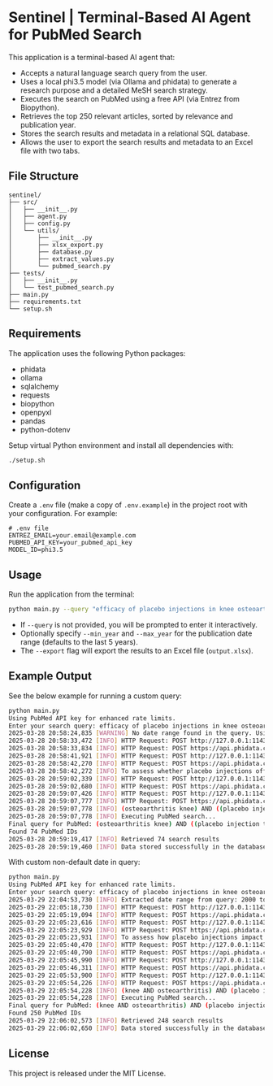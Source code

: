 # Sentinel | Terminal-Based AI Agent for PubMed Search

This application is a terminal-based AI agent that:

- Accepts a natural language search query from the user.
- Uses a local phi3.5 model (via Ollama and phidata) to generate a research purpose and a detailed MeSH search strategy.
- Executes the search on PubMed using a free API (via Entrez from Biopython).
- Retrieves the top 250 relevant articles, sorted by relevance and publication year.
- Stores the search results and metadata in a relational SQL database.
- Allows the user to export the search results and metadata to an Excel file with two tabs.

## File Structure

```plaintext
sentinel/
├── src/
│   ├── __init__.py
│   ├── agent.py
│   ├── config.py
│   └── utils/
│       ├── __init__.py
│       ├── xlsx_export.py
│       ├── database.py
│       ├── extract_values.py
│       └── pubmed_search.py
├── tests/
│   ├── __init__.py
│   └── test_pubmed_search.py
├── main.py
├── requirements.txt
└── setup.sh
```

## Requirements

The application uses the following Python packages:

- phidata
- ollama
- sqlalchemy
- requests
- biopython
- openpyxl
- pandas
- python-dotenv

Setup virtual Python environment and install all dependencies with:

```bash
./setup.sh
```

## Configuration

Create a `.env` file (make a copy of `.env.example`) in the project root with your configuration. For example:

```dotenv
# .env file
ENTREZ_EMAIL=your.email@example.com
PUBMED_API_KEY=your_pubmed_api_key
MODEL_ID=phi3.5
```

## Usage

Run the application from the terminal:

```bash
python main.py --query "efficacy of placebo injections in knee osteoarthritis patients between 2000 and 2025" --export
```

- If `--query` is not provided, you will be prompted to enter it interactively.
- Optionally specify `--min_year` and `--max_year` for the publication date range (defaults to the last 5 years).
- The `--export` flag will export the results to an Excel file (`output.xlsx`).

## Example Output

See the below example for running a custom query:

```bash
python main.py
Using PubMed API key for enhanced rate limits.
Enter your search query: efficacy of placebo injections in knee osteoarthritis patients
2025-03-28 20:58:24,835 [WARNING] No date range found in the query. Using default values: 2020 to 2025
2025-03-28 20:58:33,472 [INFO] HTTP Request: POST http://127.0.0.1:11434/api/chat "HTTP/1.1 200 OK"
2025-03-28 20:58:33,834 [INFO] HTTP Request: POST https://api.phidata.com/v1/telemetry/agent/run/create "HTTP/1.1 200 OK"
2025-03-28 20:58:41,921 [INFO] HTTP Request: POST http://127.0.0.1:11434/api/chat "HTTP/1.1 200 OK"
2025-03-28 20:58:42,270 [INFO] HTTP Request: POST https://api.phidata.com/v1/telemetry/agent/run/create "HTTP/1.1 200 OK"
2025-03-28 20:58:42,272 [INFO] To assess whether placebo injections offer measurable improvements beyond psychological effects on physical health outcomes such as pain management and functional mobility among adults suffering from knee osteoarthritis, this study will evaluate their efficacy.
2025-03-28 20:59:02,339 [INFO] HTTP Request: POST http://127.0.0.1:11434/api/chat "HTTP/1.1 200 OK"
2025-03-28 20:59:02,680 [INFO] HTTP Request: POST https://api.phidata.com/v1/telemetry/agent/run/create "HTTP/1.1 200 OK"
2025-03-28 20:59:07,426 [INFO] HTTP Request: POST http://127.0.0.1:11434/api/chat "HTTP/1.1 200 OK"
2025-03-28 20:59:07,777 [INFO] HTTP Request: POST https://api.phidata.com/v1/telemetry/agent/run/create "HTTP/1.1 200 OK"
2025-03-28 20:59:07,778 [INFO] (osteoarthritis knee) AND ((placebo injection treatment) AND (pain relief OR analgesia OR symptom improvement)) AND (functionality OR mobility)
2025-03-28 20:59:07,778 [INFO] Executing PubMed search...
Final query for PubMed: (osteoarthritis knee) AND ((placebo injection treatment) AND (pain relief OR analgesia OR symptom improvement)) AND (functionality OR mobility) AND "2020/01/01"[dp] : "2025/12/31"[dp]
Found 74 PubMed IDs
2025-03-28 20:59:19,417 [INFO] Retrieved 74 search results
2025-03-28 20:59:19,460 [INFO] Data stored successfully in the database.
```

With custom non-default date in query:

```bash
python main.py
Using PubMed API key for enhanced rate limits.
Enter your search query: efficacy of placebo injections in knee osteoarthritis patients between 2000 and 2025
2025-03-29 22:04:53,730 [INFO] Extracted date range from query: 2000 to 2025
2025-03-29 22:05:18,730 [INFO] HTTP Request: POST http://127.0.0.1:11434/api/chat "HTTP/1.1 200 OK"
2025-03-29 22:05:19,094 [INFO] HTTP Request: POST https://api.phidata.com/v1/telemetry/agent/run/create "HTTP/1.1 200 OK"
2025-03-29 22:05:23,616 [INFO] HTTP Request: POST http://127.0.0.1:11434/api/chat "HTTP/1.1 200 OK"
2025-03-29 22:05:23,929 [INFO] HTTP Request: POST https://api.phidata.com/v1/telemetry/agent/run/create "HTTP/1.1 200 OK"
2025-03-29 22:05:23,931 [INFO] To assess how placebo injections impact pain perception and functional ability among knee osteoarthritis patients, distinguishing between actual pharmacological treatment effects versus perceived benefits from belief alone.
2025-03-29 22:05:40,470 [INFO] HTTP Request: POST http://127.0.0.1:11434/api/chat "HTTP/1.1 200 OK"
2025-03-29 22:05:40,790 [INFO] HTTP Request: POST https://api.phidata.com/v1/telemetry/agent/run/create "HTTP/1.1 200 OK"
2025-03-29 22:05:45,990 [INFO] HTTP Request: POST http://127.0.0.1:11434/api/chat "HTTP/1.1 200 OK"
2025-03-29 22:05:46,311 [INFO] HTTP Request: POST https://api.phidata.com/v1/telemetry/agent/run/create "HTTP/1.1 200 OK"
2025-03-29 22:05:53,900 [INFO] HTTP Request: POST http://127.0.0.1:11434/api/chat "HTTP/1.1 200 OK"
2025-03-29 22:05:54,226 [INFO] HTTP Request: POST https://api.phidata.com/v1/telemetry/agent/run/create "HTTP/1.1 200 OK"
2025-03-29 22:05:54,228 [INFO] (knee AND osteoarthritis) AND (placebo injection OR sham treatment) AND (pain relief OR symptom improvement OR functional ability)
2025-03-29 22:05:54,228 [INFO] Executing PubMed search...
Final query for PubMed: (knee AND osteoarthritis) AND (placebo injection OR sham treatment) AND (pain relief OR symptom improvement OR functional ability) AND "2000/01/01"[dp] : "2025/12/31"[dp]
Found 250 PubMed IDs
2025-03-29 22:06:02,573 [INFO] Retrieved 248 search results
2025-03-29 22:06:02,650 [INFO] Data stored successfully in the database.
```

## License

This project is released under the MIT License.
